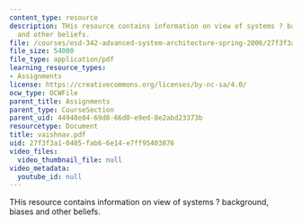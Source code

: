 ```yaml
---
content_type: resource
description: THis resource contains information on view of systems ? background, biases
  and other beliefs.
file: /courses/esd-342-advanced-system-architecture-spring-2006/27f3f3a10405fab66e14e7ff95403876_vaishnav.pdf
file_size: 54000
file_type: application/pdf
learning_resource_types:
- Assignments
license: https://creativecommons.org/licenses/by-nc-sa/4.0/
ocw_type: OCWFile
parent_title: Assignments
parent_type: CourseSection
parent_uid: 44948e84-69d8-66d0-e9ed-8e2abd23373b
resourcetype: Document
title: vaishnav.pdf
uid: 27f3f3a1-0405-fab6-6e14-e7ff95403876
video_files:
  video_thumbnail_file: null
video_metadata:
  youtube_id: null
---
```

THis resource contains information on view of systems ? background, biases and other beliefs.